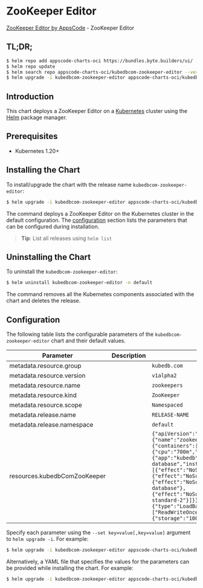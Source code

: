 # ZooKeeper Editor

[ZooKeeper Editor by AppsCode](https://byte.builders) - ZooKeeper Editor

## TL;DR;

```bash
$ helm repo add appscode-charts-oci https://bundles.byte.builders/ui/
$ helm repo update
$ helm search repo appscode-charts-oci/kubedbcom-zookeeper-editor --version=v0.4.18
$ helm upgrade -i kubedbcom-zookeeper-editor appscode-charts-oci/kubedbcom-zookeeper-editor -n default --create-namespace --version=v0.4.18
```

## Introduction

This chart deploys a ZooKeeper Editor on a [Kubernetes](http://kubernetes.io) cluster using the [Helm](https://helm.sh) package manager.

## Prerequisites

- Kubernetes 1.20+

## Installing the Chart

To install/upgrade the chart with the release name `kubedbcom-zookeeper-editor`:

```bash
$ helm upgrade -i kubedbcom-zookeeper-editor appscode-charts-oci/kubedbcom-zookeeper-editor -n default --create-namespace --version=v0.4.18
```

The command deploys a ZooKeeper Editor on the Kubernetes cluster in the default configuration. The [configuration](#configuration) section lists the parameters that can be configured during installation.

> **Tip**: List all releases using `helm list`

## Uninstalling the Chart

To uninstall the `kubedbcom-zookeeper-editor`:

```bash
$ helm uninstall kubedbcom-zookeeper-editor -n default
```

The command removes all the Kubernetes components associated with the chart and deletes the release.

## Configuration

The following table lists the configurable parameters of the `kubedbcom-zookeeper-editor` chart and their default values.

|          Parameter           | Description |                                                                                                                                                                                                                                                                                                                                                                                                                                                                  Default                                                                                                                                                                                                                                                                                                                                                                                                                                                                   |
|------------------------------|-------------|--------------------------------------------------------------------------------------------------------------------------------------------------------------------------------------------------------------------------------------------------------------------------------------------------------------------------------------------------------------------------------------------------------------------------------------------------------------------------------------------------------------------------------------------------------------------------------------------------------------------------------------------------------------------------------------------------------------------------------------------------------------------------------------------------------------------------------------------------------------------------------------------------------------------------------------------|
| metadata.resource.group      |             | <code>kubedb.com</code>                                                                                                                                                                                                                                                                                                                                                                                                                                                                                                                                                                                                                                                                                                                                                                                                                                                                                                                    |
| metadata.resource.version    |             | <code>v1alpha2</code>                                                                                                                                                                                                                                                                                                                                                                                                                                                                                                                                                                                                                                                                                                                                                                                                                                                                                                                      |
| metadata.resource.name       |             | <code>zookeepers</code>                                                                                                                                                                                                                                                                                                                                                                                                                                                                                                                                                                                                                                                                                                                                                                                                                                                                                                                    |
| metadata.resource.kind       |             | <code>ZooKeeper</code>                                                                                                                                                                                                                                                                                                                                                                                                                                                                                                                                                                                                                                                                                                                                                                                                                                                                                                                     |
| metadata.resource.scope      |             | <code>Namespaced</code>                                                                                                                                                                                                                                                                                                                                                                                                                                                                                                                                                                                                                                                                                                                                                                                                                                                                                                                    |
| metadata.release.name        |             | <code>RELEASE-NAME</code>                                                                                                                                                                                                                                                                                                                                                                                                                                                                                                                                                                                                                                                                                                                                                                                                                                                                                                                  |
| metadata.release.namespace   |             | <code>default</code>                                                                                                                                                                                                                                                                                                                                                                                                                                                                                                                                                                                                                                                                                                                                                                                                                                                                                                                       |
| resources.kubedbComZooKeeper |             | <code>{"apiVersion":"kubedb.com/v1alpha2","kind":"ZooKeeper","metadata":{"name":"zookeeper","namespace":"zookeeper"},"spec":{"podTemplate":{"spec":{"containers":[{"name":"zookeeper","resources":{"requests":{"cpu":"700m","memory":"1200Mi"}}}],"nodeSelector":{"app":"kubedb","component":"zookeeper-database","instance":"zookeeper"},"tolerations":[{"effect":"NoSchedule","key":"app","operator":"Equal","value":"kubedb"},{"effect":"NoSchedule","key":"instance","operator":"Equal","value":"zookeeper"},{"effect":"NoSchedule","key":"component","operator":"Equal","value":"zookeeper-database"},{"effect":"NoSchedule","key":"nodepool_type","operator":"Equal","value":"n2-standard-2"}]}},"replicas":3,"serviceTemplates":[{"alias":"primary","spec":{"type":"LoadBalancer"}}],"storage":{"accessModes":["ReadWriteOnce"],"resources":{"requests":{"storage":"100Mi"}}},"terminationPolicy":"Halt","version":"3.8.3"}}</code> |


Specify each parameter using the `--set key=value[,key=value]` argument to `helm upgrade -i`. For example:

```bash
$ helm upgrade -i kubedbcom-zookeeper-editor appscode-charts-oci/kubedbcom-zookeeper-editor -n default --create-namespace --version=v0.4.18 --set metadata.resource.group=kubedb.com
```

Alternatively, a YAML file that specifies the values for the parameters can be provided while
installing the chart. For example:

```bash
$ helm upgrade -i kubedbcom-zookeeper-editor appscode-charts-oci/kubedbcom-zookeeper-editor -n default --create-namespace --version=v0.4.18 --values values.yaml
```
